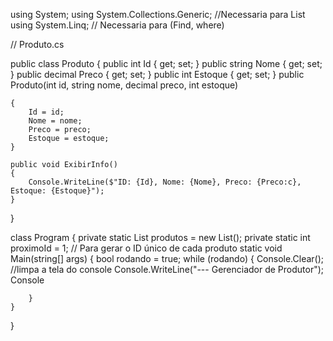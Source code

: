 using System;
using System.Collections.Generic; //Necessaria para List <T>
using System.Linq; // Necessaria  para (Find, where)


// Produto.cs

public class Produto
{
    public int Id { get; set; }
    public string Nome { get; set; }
    public decimal Preco { get; set; }
    public int Estoque { get; set; }
    public Produto(int id, string nome, decimal preco, int estoque)

    {
        Id = id;
        Nome = nome;
        Preco = preco;
        Estoque = estoque;
    }

    public void ExibirInfo()
    {
        Console.WriteLine($"ID: {Id}, Nome: {Nome}, Preco: {Preco:c}, Estoque: {Estoque}");
    }
}

class Program
{
    private static List<Produto> produtos = new List<Produto>();
    private static int proximoId = 1; // Para gerar  o ID  único de cada produto
    static void Main(string[] args)
    {
        bool rodando = true;
        while (rodando)
        {
            Console.Clear(); //limpa a tela do console
            Console.WriteLine("--- Gerenciador de Produtor");
            Console
            

        }
    }
}
